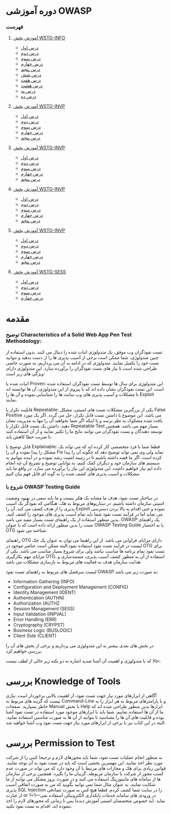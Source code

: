 
# دوره آموزشی OWASP
### فهرست 
  1. [آموزش بخش WSTG-INFO](#variables)    
  
     * [درس اول](https://github.com/BugHunter021/penetration-test/tree/main/learn/persian/OTG-INFO/leeson-1) 
     * [درس دوم](https://github.com/BugHunter021/penetration-test/tree/main/learn/persian/OTG-INFO/leeson-2)  
     * [درس سوم](https://github.com/BugHunter021/penetration-test/tree/main/learn/persian/OTG-INFO/leeson-3)  
     * [درس چهارم](https://github.com/BugHunter021/penetration-test/tree/main/learn/persian/OTG-INFO/leeson-4)   
     * [درس پنجم](https://github.com/BugHunter021/penetration-test/tree/main/learn/persian/OTG-INFO/leeson-5)
     * [درس شش](https://github.com/BugHunter021/penetration-test/tree/main/learn/persian/OTG-INFO/leeson-6) 
     * [درس هفت](https://github.com/BugHunter021/penetration-test/tree/main/learn/persian/OTG-INFO/leeson-7)  
     * [درس هشت](https://github.com/BugHunter021/penetration-test/tree/main/learn/persian/OTG-INFO/leeson-8)  
     * [درس نه](https://github.com/BugHunter021/penetration-test/tree/main/learn/persian/OTG-INFO/leeson-9)   
     * [درس ده](https://github.com/BugHunter021/penetration-test/tree/main/learn/persian/OTG-INFO/leeson-10)   

 1. [آموزش بخش WSTG-INVP](#variables)    
  
     * [درس اول](https://github.com/BugHunter021/penetration-OWASP/tree/main/learn/persian/OTG-INFO/leeson-1) 
     * [درس دوم](https://github.com/BugHunter021/penetration-OWASP/tree/main/learn/persian/WSTG-INVP/leeson-2)  
     * [درس سوم](https://github.com/BugHunter021/penetration-OWASP/tree/main/learn/persian/WSTG-INVP/leeson-3)  
     * [درس چهارم](https://github.com/BugHunter021/penetration-OWASP/tree/main/learn/persian/WSTG-INVP/leeson-4)   
     * [درس پنجم](https://github.com/BugHunter021/penetration-OWASP/tree/main/learn/persian/WSTG-INVP/leeson-5)    

 1. [آموزش بخش WSTG-INVP](#variables)    
  
     * [درس اول](https://github.com/BugHunter021/penetration-test/tree/main/learn/persian/WSTG-INVP/leeson-1) 
     * [درس دوم](https://github.com/BugHunter021/penetration-test/tree/main/learn/persian/WSTG-INVP/leeson-2)  
     * [درس سوم](https://github.com/BugHunter021/penetration-test/tree/main/learn/persian/WSTG-INVP/leeson-3)  
     * [درس چهارم](https://github.com/BugHunter021/penetration-test/tree/main/learn/persian/WSTG-INVP/leeson-4)   
     * [درس پنجم](https://github.com/BugHunter021/penetration-test/tree/main/learn/persian/WSTG-INVP/leeson-5)    

 1. [آموزش بخش WSTG-INVP](#variables)    
  
     * [درس اول](https://github.com/BugHunter021/penetration-test/tree/main/learn/persian/WSTG-INVP/leeson-1) 
     * [درس دوم](https://github.com/BugHunter021/penetration-test/tree/main/learn/persian/WSTG-INVP/leeson-2)  
     * [درس سوم](https://github.com/BugHunter021/penetration-test/tree/main/learn/persian/WSTG-INVP/leeson-3)  
     * [درس چهارم](https://github.com/BugHunter021/penetration-test/tree/main/learn/persian/WSTG-INVP/leeson-4)   
     * [درس پنجم](https://github.com/BugHunter021/penetration-test/tree/main/learn/persian/WSTG-INVP/leeson-5)    

 1. [آموزش بخش WSTG-INVP](#variables)    
  
     * [درس اول](https://github.com/BugHunter021/penetration-test/tree/main/learn/persian/WSTG-INVP/leeson-1) 
     * [درس دوم](https://github.com/BugHunter021/penetration-test/tree/main/learn/persian/WSTG-INVP/leeson-2)  
     * [درس سوم](https://github.com/BugHunter021/penetration-test/tree/main/learn/persian/WSTG-INVP/leeson-3)  
     * [درس چهارم](https://github.com/BugHunter021/penetration-test/tree/main/learn/persian/WSTG-INVP/leeson-4)   
     * [درس پنجم](https://github.com/BugHunter021/penetration-test/tree/main/learn/persian/WSTG-INVP/leeson-5)    


  
  2. [آموزش بخش WSTG-SESS](#variables)     
     * [درس اول](https://github.com/BugHunter021/penetration-test/tree/main/learn/persian/WSTG-SESS/leeson-1)  
     * [درس دوم](https://github.com/BugHunter021/penetration-test/tree/main/learn/persian/WSTG-SESS/leeson-2)   
     * [درس سوم](https://github.com/BugHunter021/penetration-test/tree/main/learn/persian/WSTG-SESS/leeson-3)        
     * [درس چهارم](https://github.com/BugHunter021/penetration-test/tree/main/learn/persian/WSTG-SESS/leeson-4)        

# مقدمه

### توضیح Characteristics of a Solid Web App Pen Test Methodology:

تست نفوذگران وب موفق، یک متدولوژی اثبات شده را دنبال می کنند. بدون استفاده از چنین متدولوژی، شما ممکن است برخی از آسیب پذیری ها را از دست بدهید و نتوانید تست خود را تکمیل نمایید. متدولوژی که در ادامه به آن می پردازیم، به صورت خاصی طراحی شده است تا نیاز های تست نفوذگران را برآورده سازد. این متدولوژی دارای ویژگی های زیر است:

اثبات شده یا Proven: این متدولوژِی برای سال ها توسط تست نفوذگران استفاده شده است. این تست نفوذگران نشان داده اند که با پیروی از این متدولوژی، آن ها توانسته اند تا مشکلات و آسیب پذیری های وب سایت ها را شناسایی نموده و آن ها را Exploit نمایند.

قابلیت تکرار یا Repeatable: یکی از بزرگترین مشکلات تست های امنیتی، مشکل False Positive می باشد. این موضوع با داشتن تست قابل تکرار، حل می گردد. اگر یک مورد یافت شده مشکوک به نظر برسد و یا اینکه اگر شما بخواهید آن را تنها به مدیریت نشان دهید، داشتن یک تست قابل تکرار یا Repeatable Test بسیار مهم می باشد. همچنین توسعه دهندگان و تست نفوذگران می توانند نتایج ما را تکثیر نمایند و از آن استفاده کنند تا ضریب خطا کاهش یابد.

قابل توضیح یا Explainable: قطعا شما با فرد متخصصی کار کرده اید که می تواند یک مشکل را پیدا نموده و آن را Fix نماید ولی وی نمی تواند توضیح دهد که چگونه آن را پیدا کرده است. اگر ما قصد داشته باشیم تا در زمینه امنیت رشد نموده و در آینده بتوانیم به سیستم های سازمان خود و دیگران کمک کنیم، به توانایی توضیح و تشریح آن چه انجام داده ایم نیاز خواهیم داشت. این متدولوژی این نیاز را برآورده می سازد. در واقع ما باید مشکلات و آسیب پذیری های کشف شده را به گونه ای قابل فهم بیان کنیم.


### شروع با OWASP Testing Guide

در ساختار تست نفوذ، هدف ما مشابه یک هکر نیست و ما باید سعی در بهبود وضعیت امنیتی سازمان داشته باشیم. در سناریوهای مربوط به هک، هنگامی که نفوذگر یک آسیب پذیری را از هدف کشف می کند، آن را Exploit نموده و حتی اقدام به بالا بردن دسترسی می نماید اما در فرآیند تست نفوذ شما باید تمام آسیب پذیری های موجود را کشف کنید. بدین منظور استفاده از یک راهنمای تست بسیار مفید می باشد. OWASP یک راهنمای تست را بدین منظور ارائه داده است که با عنوان OWASP Testing Guide یا به اختصار OTG شناخته می شود.

راهنمای OTG دارای مزایای فراوانی می باشد. از این راهنما می توان به عنوان یک چک لیست در فرآیند تست نفوذ استفاده نمود.البته ممکن است عناصر موجود در OTG برای تست نفوذ تمام برنامه ها مناسب نباشد ولی برای شروع بسیار مناسب می باشد. یکی از مزایای مهم بکارگیری OTG، استفاده از آن به منظور کشف آسیب پذیری، مستندسازی و هدایت سازمان هدف به فعالیت های مربوط به بازسازی مشکلات می باشد.

لیست سرفصل های مربوط به راهنمای تست نفوذ OWASP به صورت زیر می باشد:

* Information Gathering (INFO)
* Configuration and Deployment Management (CONFIG)
* Identity Management (IDENT)
* Authentication (AUTHN)
* Authorization (AUTHZ
* Session Management (SESS)
* Input Validation (INPVAL)
* Error Handling (ERR)
* Cryptography (CRYPST)
* Business Logic (BUSLOGIC)
* Client Side (CLIENT)

در بخش های بعدی بیشتر به این متدولوژی می پردازیم و برخی از بخش های آن را بررسی خواهیم کرد.

حالا که با متدولوژی و اهمیت آن آشنا شدید اشاره به دو نکته زیر خالی از لطف نیست:

# بررسی Knowledge of Tools

آگاهی از ابزارهای مورد نیاز جهت تست نفوذ، از اهمیت بالایی برخوردار است. نیازی نیست که گزینه های مربوط به Command-Line و یا پارامترهای مربوط به هر ابزار را به خاطر بسپارید. صفحات Manual یا بخش Help ابزارها بدین منظور طراحی شده اند که ما از آن ها استفاده نماییم. شما باید با ابزارهای موجود مورد استفاده در تست نفوذ آشنا بوده و قابلیت های آن ها را بشناسید تا بتوانید از آن ها به صورت مناسبی استفاده نمایید. البته در این کتاب نیز با برخی از ابزارهای مورد نیاز جهت تست نفوذ وب آشنا خواهید شد.

# بررسی Permission to Test

به منظور انجام عملیات تست نفوذ، شما باید مجوزهای لازم و ترجیحا کتبی را از شرکت مورد نظر اخذ نمایید. این مهمترین بخشی است که باید در تست نفوذ به آن توجه نمایید. قوانین زیادی برای هک و مجازات های مرتبط با آن وجود دارد که می تواند در صورت عدم کسب مجوز از شرکت یا سازمان مربوطه، گریبان ما را بگیرد. همچنین برخی از سازمان ها از سامانه های مانیتورینگ استفاده می کنند و در صورت بروز مشکل می توانند از ما شکایت نمایند. به عنوان مثال شما نمی توانید بگویید که من به صورت اتفاقی آسیب پذیری SQL Injection را در سایت شما کشف کردم. قطعا هیچ کس به صورت تصادفی از عبارت or 1=1—در ورودی های سامانه خدمات بانکداری الکترونیکی استفاده نمی نماید. (به خصوص متخصصان امنیتی آموزش دیده)
پس تا زمانی که مجوزهای لازم را اخذ ننموده اید، اقدام به تست نفوذ نکنید.
